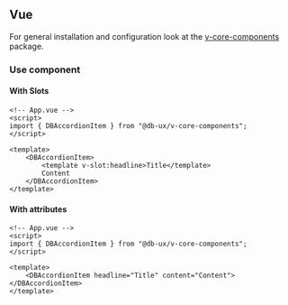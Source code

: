 ## Vue

For general installation and configuration look at the [v-core-components](https://www.npmjs.com/package/@db-ux/v-core-components) package.

### Use component

#### With Slots

```vue App.vue
<!-- App.vue -->
<script>
import { DBAccordionItem } from "@db-ux/v-core-components";
</script>

<template>
	<DBAccordionItem>
		<template v-slot:headline>Title</template>
		Content
	</DBAccordionItem>
</template>
```

#### With attributes

```vue App.vue
<!-- App.vue -->
<script>
import { DBAccordionItem } from "@db-ux/v-core-components";
</script>

<template>
	<DBAccordionItem headline="Title" content="Content"></DBAccordionItem>
</template>
```
